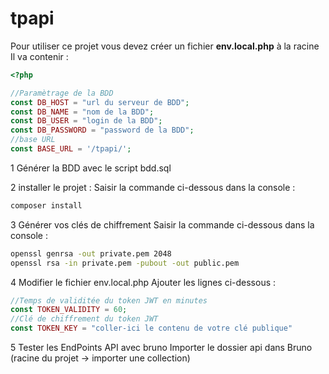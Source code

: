 # tpapi
Pour utiliser ce projet vous devez créer un fichier **env.local.php** à la racine
Il va contenir :
```php
<?php

//Paramètrage de la BDD
const DB_HOST = "url du serveur de BDD";
const DB_NAME = "nom de la BDD";
const DB_USER = "login de la BDD";
const DB_PASSWORD = "password de la BDD";
//base URL
const BASE_URL = '/tpapi/';

```

1 Générer la BDD avec le script bdd.sql

2 installer le projet :
Saisir la commande ci-dessous dans la console :

```bash
composer install
```

3 Générer vos clés de chiffrement
Saisir la commande ci-dessous dans la console :
```bash
openssl genrsa -out private.pem 2048
openssl rsa -in private.pem -pubout -out public.pem
```

4 Modifier le fichier env.local.php
Ajouter les lignes ci-dessous :
```php
//Temps de validitée du token JWT en minutes
const TOKEN_VALIDITY = 60;
//Clé de chiffrement du token JWT
const TOKEN_KEY = "coller-ici le contenu de votre clé publique"
```

5 Tester les EndPoints API avec bruno
Importer le dossier api dans Bruno (racine du projet -> importer une collection)
